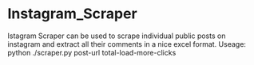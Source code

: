 # Instagram_Scraper
Istagram Scraper can be used to scrape individual public posts on instagram and extract all their comments in a nice excel format.
Useage: python ./scraper.py post-url total-load-more-clicks
